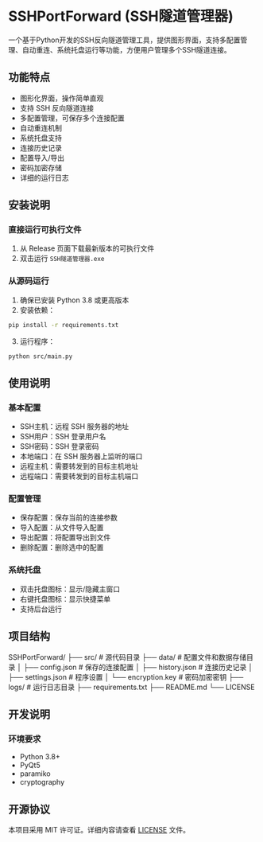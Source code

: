 # SSHPortForward (SSH隧道管理器)

一个基于Python开发的SSH反向隧道管理工具，提供图形界面，支持多配置管理、自动重连、系统托盘运行等功能，方便用户管理多个SSH隧道连接。

## 功能特点

- 图形化界面，操作简单直观
- 支持 SSH 反向隧道连接
- 多配置管理，可保存多个连接配置
- 自动重连机制
- 系统托盘支持
- 连接历史记录
- 配置导入/导出
- 密码加密存储
- 详细的运行日志

## 安装说明

### 直接运行可执行文件
1. 从 Release 页面下载最新版本的可执行文件
2. 双击运行 `SSH隧道管理器.exe`

### 从源码运行
1. 确保已安装 Python 3.8 或更高版本
2. 安装依赖：

```bash
pip install -r requirements.txt
```
3. 运行程序：

```bash
python src/main.py
```

## 使用说明

### 基本配置
- SSH主机：远程 SSH 服务器的地址
- SSH用户：SSH 登录用户名
- SSH密码：SSH 登录密码
- 本地端口：在 SSH 服务器上监听的端口
- 远程主机：需要转发到的目标主机地址
- 远程端口：需要转发到的目标主机端口

### 配置管理
- 保存配置：保存当前的连接参数
- 导入配置：从文件导入配置
- 导出配置：将配置导出到文件
- 删除配置：删除选中的配置

### 系统托盘
- 双击托盘图标：显示/隐藏主窗口
- 右键托盘图标：显示快捷菜单
- 支持后台运行

## 项目结构

SSHPortForward/
├── src/ # 源代码目录
├── data/ # 配置文件和数据存储目录
│ ├── config.json # 保存的连接配置
│ ├── history.json # 连接历史记录
│ ├── settings.json # 程序设置
│ └── encryption.key # 密码加密密钥
├── logs/ # 运行日志目录
├── requirements.txt
├── README.md
└── LICENSE

## 开发说明

### 环境要求
- Python 3.8+
- PyQt5
- paramiko
- cryptography

## 开源协议

本项目采用 MIT 许可证。详细内容请查看 [LICENSE](LICENSE) 文件。